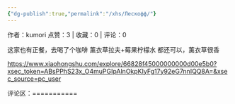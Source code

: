 ```yaml
---
{"dg-publish":true,"permalink":"/xhs/Лескофф/"}
---
```


作者：kumori
点赞：3   |   收藏：0   |   评论：0

这家也有正餐，去喝了个咖啡
薰衣草拉夫+莓果柠檬水 都还可以，薰衣草很香

https://www.xiaohongshu.com/explore/66828f45000000000d00e5b0?xsec_token=ABsPPhS23x_O4muPGIpAlnOkpKIyFg17y92eG7nnIQQ8A=&xsec_source=pc_user

评论区：===========

